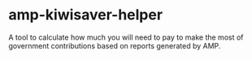 # amp-kiwisaver-helper
A tool to calculate how much you will need to pay to make the most of government contributions based on reports generated by AMP.
